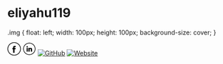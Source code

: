 ﻿# eliyahu119


.img {
    float: left;
    width:  100px;
    height: 100px;
    background-size: cover;
}
<!-- <a href="https://twitter.com/local__tourist" target="_blank"><img src="https://raw.githubusercontent.com/nakulbhati/nakulbhati/master/contain/tw.png" alt="Twitter" width="30"></a> -->
<!-- <a href="https://www.instagram.com/local__tourist/" target="_blank"><img src="https://raw.githubusercontent.com/eliyahu119/eliyahu119/master/contain/ig.png" alt="Instagram" width="30"></a> -->
<a href="https://www.facebook.com/profile.php?id=100000134884820" target="_blank"><img src="https://raw.githubusercontent.com/eliyahu119/eliyahu119/master/contain/fb.png" alt="Facebook" width="30" height="30"></a>
<a href="https://www.linkedin.com/in/eliyahu-levi-a9654b1b3/" target="_blank"><img src="https://raw.githubusercontent.com/eliyahu119/eliyahu119/master/contain/in.png" alt="LinkedIn" width="30" height="30"></a>
<a href="https://github.com/eliyahu119" target="_blank"><img src="https://raw.githubusercontent.com/nakulbhati/nakulbhati/master/contain/git.png" alt="GitHub" width="30" height="30" ></a>
<a href="https://github.com/eliyahu119" target="_blank"><img src="https://raw.githubusercontent.com/nakulbhati/nakulbhati/master/contain/www.png" alt="Website" width="30" height="30"></a>
